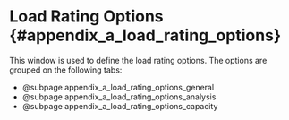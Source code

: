 Load Rating Options {#appendix_a_load_rating_options}
============

This window is used to define the load rating options. The options are grouped on the following tabs:
* @subpage appendix_a_load_rating_options_general
* @subpage appendix_a_load_rating_options_analysis
* @subpage appendix_a_load_rating_options_capacity
